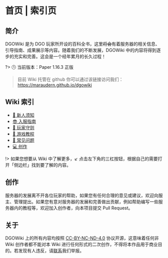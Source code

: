 <!-- docs/index.md -->

# 首页 | 索引页

## 简介

DGOWiki 是为 DGO 玩家所开设的百科全书，这里~~将会~~有着服务器的相关信息、引导指南、成果展示等内容。随着我们的不断发展，DGOWiki 中的内容将得到逐步的充实和完善。这会是一个经年累月的长久过程！

?> 🕒 当前版本：Paper 1.16.3 正版

> 目前 Wiki 托管在 github 你可以通过该链接访问我们：<https://maraudern.github.io/dgowiki>

## Wiki 索引

- [📢 新人须知](guide/join/notice.md)
- [😎 入服指南](guide/join/guide.md)
- [📜 玩家守则](basic/information/rules.md)
- [📖 游戏教程](basic/tutorial/list.md)
- [🙋 常见问题](_404.md)
- [💻 创作](_404.md)

!> 如果您想要从 Wiki 中了解更多，↙ 点击左下角的三杠按钮，根据自己的需要打开「侧边栏」找到要了解的内容。

## 创作

服务器的发展离不开各位玩家的帮助，如果您有任何合理的意见或建议，欢迎向服主、管理提出。如果您有意对服务器的发展和完善做出贡献，例如帮助编写一些服务器内的教程等，欢迎加入创作者，向本项目提交 Pull Request。

## 关于

DGOWiki 上的所有内容均按照 [CC-BY-NC-ND-4.0](https://creativecommons.org/licenses/by-nc-nd/4.0/) 协议开源，这意味着任何非 Wiki 创作者都不能对本 Wiki 进行任何形式的二次创作，不得将本作品用于商业目的。若发现有人违反，请[联系]()我们举报。
